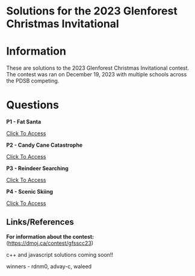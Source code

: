 # Solutions for the 2023 Glenforest Christmas Invitational 

# Information
These are solutions to the 2023 Glenforest Christmas Invitational contest. The contest was ran on December 19, 2023 with multiple schools across the PDSB competing.

# Questions

**P1 - Fat Santa**                                                                                                                                                          

[Click To Access](https://github.com/advay-c/Glenforest-Christmas-Invitational-23-solutions/assets/134825013/635a3233-f810-4fa2-b36d-a1784925715f)

**P2 - Candy Cane Catastrophe**

[Click To Access](https://github.com/advay-c/Glenforest-Christmas-Invitational-23-solutions/assets/134825013/d83cb4ba-424f-4240-bba4-d2357dd408b5)

**P3 - Reindeer Searching**

[Click To Access](https://github.com/advay-c/Glenforest-Christmas-Invitational-23-solutions/assets/134825013/ee3a952a-c815-48e9-b3d9-f27908a5b7b6)

**P4 - Scenic Skiing**

[Click To Access](https://github.com/advay-c/Glenforest-Christmas-Invitational-23-solutions/assets/134825013/1d9700e6-baf7-4b45-ad08-14ba5b5203ea)

## Links/References

**For information about the contest:**\
(https://dmoj.ca/contest/gfsscc23)

c++ and javascript solutions coming soon!!

winners - rdnm0, advay-c, waleed

